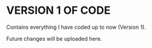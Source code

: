 # VERSION 1 OF CODE

Contains everything I have coded up to now (Version 1).

Future changes will be uploaded here.

